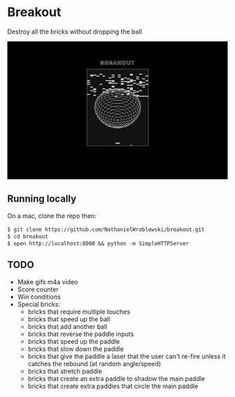 Breakout
===

Destroy all the bricks without dropping the ball

![Screenshot](https://raw.githubusercontent.com/NathanielWroblewski/breakout/master/screenshot.png)

Running locally
---

On a mac, clone the repo then:

```
$ git clone https://github.com/NathanielWroblewski/breakout.git
$ cd breakout
$ open http://localhost:8000 && python -m SimpleHTTPServer
```

TODO
---
  - Make gifs m4a video
  - Score counter
  - Win conditions
  - Special bricks:
    - bricks that require multiple touches
    - bricks that speed up the ball
    - bricks that add another ball
    - bricks that reverse the paddle inputs
    - bricks that speed up the paddle
    - bricks that slow down the paddle
    - bricks that give the paddle a laser that the user can't re-fire unless it catches the rebound (at random angle/speed)
    - bricks that stretch paddle
    - bricks that create an extra paddle to shadow the main paddle
    - bricks that create extra paddles that circle the main paddle
